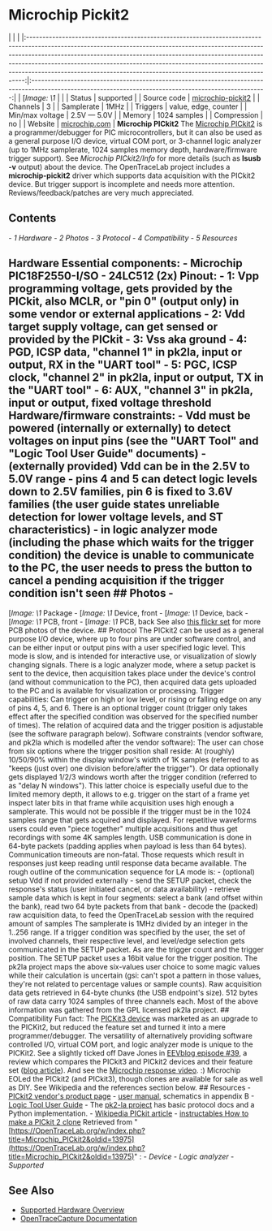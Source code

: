 # Microchip Pickit2
| | | |:-----------------------------------------------------------------------------------------------------------------------------------------------------------------------------------------------------------------------------------------------------------------------------------------------------------------------------------------------------------------------------------------------------:|:------------------------------------------------------------------------------------------------------------------------------------------------------:| | [*Image: \1* | | | Status | supported | | Source code | [microchip-pickit2](http://github.com/OpenTraceLab/?p=OpenTraceCapture.git;a=tree;f=src/hardware/microchip-pickit2) | | Channels | 3 | | Samplerate | 1MHz | | Triggers | value, edge, counter | | Min/max voltage | 2.5V — 5.0V | | Memory | 1024 samples | | Compression | no | | Website | [microchip.com](https://www.microchip.com/DevelopmentTools/ProductDetails/pg164120) | **Microchip PICkit2** The [Microchip PICkit2](https://www.microchip.com/DevelopmentTools/ProductDetails/pg164120) is a programmer/debugger for PIC microcontrollers, but it can also be used as a general purpose I/O device, virtual COM port, or 3-channel logic analyzer (up to 1MHz samplerate, 1024 samples memory depth, hardware/firmware trigger support). See *Microchip PICkit2/Info* for more details (such as **lsusb -v** output) about the device. The OpenTraceLab project includes a **microchip-pickit2** driver which supports data acquisition with the PICkit2 device. But trigger support is incomplete and needs more attention. Reviews/feedback/patches are very much appreciated.
## Contents
\- *1 Hardware* \- *2 Photos* \- *3 Protocol* \- *4 Compatibility* \- *5 Resources*
## Hardware Essential components: \- Microchip PIC18F2550-I/SO \- 24LC512 (2x) Pinout: \- 1: Vpp programming voltage, gets provided by the PICkit, also MCLR, or "pin 0" (output only) in some vendor or external applications \- 2: Vdd target supply voltage, can get sensed or provided by the PICkit \- 3: Vss aka ground \- 4: PGD, ICSP data, "channel 1" in pk2la, input or output, RX in the "UART tool" \- 5: PGC, ICSP clock, "channel 2" in pk2la, input or output, TX in the "UART tool" \- 6: AUX, "channel 3" in pk2la, input or output, fixed voltage threshold Hardware/firmware constraints: \- Vdd **must** be powered (internally or externally) to detect voltages on input pins (see the "UART Tool" and "Logic Tool User Guide" documents) \- (externally provided) Vdd can be in the 2.5V to 5.0V range \- pins 4 and 5 can detect logic levels down to 2.5V families, pin 6 is fixed to 3.6V families (the user guide states unreliable detection for lower voltage levels, and ST characteristics) \- in logic analyzer mode (including the phase which waits for the trigger condition) the device is unable to communicate to the PC, the user needs to press the button to cancel a pending acquisition if the trigger condition isn't seen ## Photos \-
[*Image: \1*
Package
\-
[*Image: \1*
Device, front
\-
[*Image: \1*
Device, back
\-
[*Image: \1*
PCB, front
\-
[*Image: \1*
PCB, back
See also [this flickr set](http://www.flickr.com/photos/uwehermann/sets/72157625895463191/) for more PCB photos of the device. ## Protocol The PICkit2 can be used as a general purpose I/O device, where up to four pins are under software control, and can be either input or output pins with a user specified logic level. This mode is slow, and is intended for interactive use, or visualization of slowly changing signals. There is a logic analyzer mode, where a setup packet is sent to the device, then acquisition takes place under the device's control (and without communication to the PC), then acquired data gets uploaded to the PC and is available for visualization or processing. Trigger capabilities: Can trigger on high or low level, or rising or falling edge on any of pins 4, 5, and 6. There is an optional trigger count (trigger only takes effect after the specified condition was observed for the specified number of times). The relation of acquired data and the trigger position is adjustable (see the software paragraph below). Software constraints (vendor software, and pk2la which is modelled after the vendor software): The user can chose from six options where the trigger position shall reside: At (roughly) 10/50/90% within the display window's width of 1K samples (referred to as "keeps (just over) one division before/after the trigger"). Or data optionally gets displayed 1/2/3 windows worth after the trigger condition (referred to as "delay N windows"). This latter choice is especially useful due to the limited memory depth, it allows to e.g. trigger on the start of a frame yet inspect later bits in that frame while acquisition uses high enough a samplerate. This would not be possible if the trigger must be in the 1024 samples range that gets acquired and displayed. For repetitive waveforms users could even "piece together" multiple acquisitions and thus get recordings with some 4K samples length. USB communication is done in 64-byte packets (padding applies when payload is less than 64 bytes). Communication timeouts are non-fatal. Those requests which result in responses just keep reading until response data became available. The rough outline of the communication sequence for LA mode is: \- (optional) setup Vdd if not provided externally \- send the SETUP packet, check the response's status (user initiated cancel, or data availability) \- retrieve sample data which is kept in four segments: select a bank (and offset within the bank), read two 64 byte packets from that bank \- decode the (packed) raw acquisition data, to feed the OpenTraceLab session with the required amount of samples The samplerate is 1MHz divided by an integer in the 1..256 range. If a trigger condition was specified by the user, the set of involved channels, their respective level, and level/edge selection gets communicated in the SETUP packet. As are the trigger count and the trigger position. The SETUP packet uses a 16bit value for the trigger position. The pk2la project maps the above six-values user choice to some magic values while their calculation is uncertain (gsi: can't spot a pattern in those values, they're not related to percentage values or sample counts). Raw acquisition data gets retrieved in 64-byte chunks (the USB endpoint's size). 512 bytes of raw data carry 1024 samples of three channels each. Most of the above information was gathered from the GPL licensed pk2la project. ## Compatibility Fun fact: The [PICKit3 device](https://www.microchip.com/Developmenttools/ProductDetails/PG164130) was marketed as an upgrade to the PICKit2, but reduced the feature set and turned it into a mere programmer/debugger. The versatility of alternatively providing software controlled I/O, virtual COM port, and logic analyzer mode is unique to the PICKit2. See a slightly ticked off Dave Jones in [EEVblog episode #39](https://www.youtube.com/watch?v=LjfIS65mwn8), a review which compares the PICkit3 and PICkit2 devices and their feature set ([blog article](https://www.eevblog.com/2009/10/21/eevblog-39-pickit-3-programmerdebugger-review/)). And see the [Microchip response video](https://www.youtube.com/watch?v=3YUvlrVlNao). :) Microchip EOLed the PICkit2 (and PICkit3), though clones are available for sale as well as DIY. See Wikipedia and the references section below. ## Resources \- [PICkit2 vendor's product page](https://www.microchip.com/DevelopmentTools/ProductDetails/pg164120) \- [user manual](http://ww1.microchip.com/downloads/en/DeviceDoc/51553E.pdf), schematics in appendix B \- [Logic Tool User Guide](http://ww1.microchip.com/downloads/en/DeviceDoc/PICkit%202%20Logic%20Tool%20User%20Guide.pdf) \- The [pk2-la project](http://sourceforge.net/projects/pk2-la/) has basic protocol docs and a Python implementation. \- [Wikipedia PICkit article](https://en.wikipedia.org/wiki/PICKit) \- [instructables How to make a PICkit 2 clone](https://www.instructables.com/id/How-to-Make-a-PIC-Programmer-PicKit-2-clone/)
Retrieved from "[https://OpenTraceLab.org/w/index.php?title=Microchip_PICkit2&oldid=13975](https://OpenTraceLab.org/w/index.php?title=Microchip_PICkit2&oldid=13975)"
: \- *Device* \- *Logic analyzer* \- *Supported*
## See Also
- [Supported Hardware Overview](../supported-hardware.md)
- [OpenTraceCapture Documentation](../../opentracecapture/overview.md)

